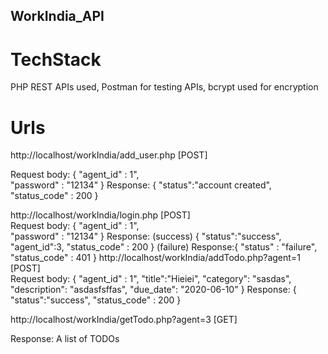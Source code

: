 ## WorkIndia_API

# TechStack 
PHP REST APIs used, Postman for testing APIs, bcrypt used for encryption

# Urls
http://localhost/workIndia/add_user.php [POST]<br>

Request body: 
{
    "agent_id" : 1",   
    "password" : "12134"
}
Response:
{
    "status":"account created",
    "status_code" : 200
}


http://localhost/workIndia/login.php [POST]<br>
Request body:
{
    "agent_id" : 1",   
    "password" : "12134"
}
Response: (success)
{
    "status":"success",
    "agent_id":3,
    "status_code" : 200
}
(failure)
Response:{
    "status" : "failure",
    "status_code" : 401
}
http://localhost/workIndia/addTodo.php?agent=1 [POST] <br>
Request body: 
{
    "agent_id" : 1",
    "title":"Hieiei",
    "category": "sasdas",
    "description": "asdasfsffas",
    "due_date": "2020-06-10"
}
Response:
{
  "status":"success",
  "status_code" : 200
}

http://localhost/workIndia/getTodo.php?agent=3 [GET]

Response: A list of TODOs

